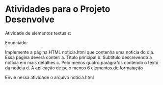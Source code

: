 # Atividades para o Projeto Desenvolve

 Atividade de elementos textuais:

 Enunciado:

  Implemente a página HTML noticia.html que contenha uma notícia do dia.
  Essa página deverá conter:
    a. Título principal
    b. Subtítulo descrevendo a notícia em mais detalhes
    c. Pelo menos quatro parágrafos contendo o texto da notícia
    d. A aplicação de pelo menos 6 elementos de formatação
  
  Envie nessa atividade o arquivo noticia.html
